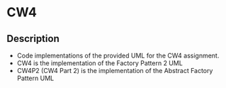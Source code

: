 # CW4

## Description ## 
- Code implementations of the provided UML for the CW4 assignment.
- CW4 is the implementation of the Factory Pattern 2 UML
- CW4P2 (CW4 Part 2) is the implementation of the Abstract Factory Pattern UML
